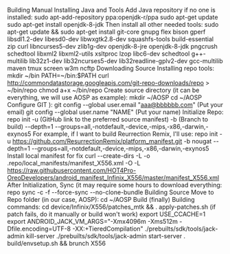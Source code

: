 Building Manual
Installing Java and Tools
Add Java repository if no one is installed:
sudo apt-add-repository ppa:openjdk-r/ppa
sudo apt-get update
sudo apt-get install openjdk-8-jdk
Then install all other needed tools:
sudo apt-get update && sudo apt-get install git-core gnupg flex bison gperf libsdl1.2-dev libesd0-dev libwxgtk2.8-dev squashfs-tools build-essential zip curl libncurses5-dev zlib1g-dev openjdk-8-jre openjdk-8-jdk pngcrush schedtool libxml2 libxml2-utils xsltproc lzop libc6-dev schedtool g++-multilib lib32z1-dev lib32ncurses5-dev lib32readline-gplv2-dev gcc-multilib maven tmux screen w3m ncftp
Downloading Source
Installing repo tools:
mkdir ~/bin
PATH=~/bin:$PATH
curl http://commondatastorage.googleapis.com/git-repo-downloads/repo > ~/bin/repo
chmod a+x ~/bin/repo
Create source directory (it can be everything, we will use AOSP as example):
mkdir ~/AOSP
cd ~/AOSP
Configure GIT ):
git config --global user.email "aaa@bbbbbb.com" (Put your email) 
git config --global user.name "NAME" (Put your name)
Initialize Repo:
repo init -u (GitHub link to the preferred source manifest) -b (Branch to build) --depth=1 --groups=all,-notdefault,-device,-mips,-x86,-darwin,-exynos5
For example, if I want to build Reurrection Remix, I'll use:
repo init -u https://github.com/ResurrectionRemix/platform_manifest.git -b nougat --depth=1 --groups=all,-notdefault,-device,-mips,-x86,-darwin,-exynos5
Install local manifest for fix
curl --create-dirs -L -o .repo/local_manifests/manifest_X556.xml -O -L https://raw.githubusercontent.com/HOT4Pro-OreoDevelopers/android_manifest_Infinix_X556/master/manifest_X556.xml
After Initialization, Sync (it may require some hours to download everything:
repo sync -c -f --force-sync --no-clone-bundle
Building Source
Move to Repo folder (in our case, AOSP):
cd ~/AOSP
Build (finally)
Building commands:
cd device/Infinix/X556/patches_mtk && . apply-patches.sh (if patch fails, do it manually or build won't work)
export USE_CCACHE=1
export ANDROID_JACK_VM_ARGS="-Xmx4096m -Xms512m -Dfile.encoding=UTF-8 -XX:+TieredCompilation"
./prebuilts/sdk/tools/jack-admin kill-server
./prebuilts/sdk/tools/jack-admin start-server
. build/envsetup.sh && brunch X556
